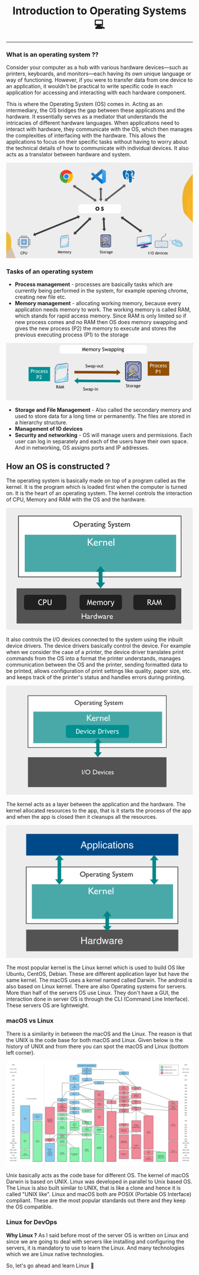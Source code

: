 <h1 align="center">Introduction to Operating Systems 💻</h1>
<hr>

### What is an operating system ??
Consider your computer as a hub with various hardware devices—such as printers, keyboards, and monitors—each having its own unique language or way of functioning. However, if you were to transfer data from one device to an application, it wouldn't be practical to write specific code in each application for accessing and interacting with each hardware component.

This is where the Operating System (OS) comes in. Acting as an intermediary, the OS bridges the gap between these applications and the hardware. It essentially serves as a mediator that understands the intricacies of different hardware languages. When applications need to interact with hardware, they communicate with the OS, which then manages the complexities of interfacing with the hardware. This allows the applications to focus on their specific tasks without having to worry about the technical details of how to communicate with individual devices. It also acts as a translator between hardware and system.

![os interaction diagram](IMAGES/os.png)

### Tasks of an operating system

- **Process management**  - processes are basically tasks which are currently being performed in the system, for example opening chrome, creating new file etc.
- **Memory management** - allocating working memory, because every application needs memory to work. The working memory is called RAM, which stands for rapid access memory. Since RAM is only limited so if new process comes and no RAM then OS does memory swapping and gives the new process (P2) the memory to execute and stores the previous executing process (P1) to the storage

![memory swap](IMAGES/memory_swapping.png)
- **Storage and File Management** - Also called the secondary memory and used to store data for a long time or permanently. The files are stored in a hierarchy structure. 
- **Management of IO devices** 
- **Security and networking** - OS will manage users and permissions. Each user can log in separately and each of the users have their own space. And in networking, OS assigns ports and IP addresses.

## How an OS is constructed ?

The operating system is basically made on top of a program called as the kernel. It is the program which is loaded first when the computer is turned on. It is the heart of an operating system.
The kernel controls the interaction of CPU, Memory and RAM with the OS and the hardware.

![Kernel1](IMAGES/kernel1.png)

It also controls the I/O devices connected to the system using the inbuilt device drivers. The device drivers basically control the device. For example when we consider the case of a printer, the device driver translates print commands from the OS into a format the printer understands, manages communication between the OS and the printer, sending formatted data to be printed, allows configuration of print settings like quality, paper size, etc. and keeps track of the printer's status and handles errors during printing.

![Kernel2](IMAGES/kernel2.PNG)

The kernel acts as a layer between the application and the hardware. The kernel allocated resources to the app, that is it starts the process of the app and when the app is closed then it cleanups all the resources.

![Kernel3](IMAGES/kernel3.PNG)

The most popular kernel is the Linux kernel which is used to build OS like Ubuntu, CentOS, Debian. These are different application layer but have the same kernel. The macOS uses a kernel named called Darwin.
The android is also based on Linux kernel.
There are also Operating systems for servers. More than half of the servers OS use Linux. They don't have a GUI, the interaction done in server OS is through the CLI (Command Line Interface). These servers OS are lightweight.
### macOS vs Linux

There is a similarity in between the macOS and the Linux. The reason is that the UNIX is the code base for both macOS and Linux.
Given below is the history of UNIX and from there you can spot the macOS and Linux (bottom left corner). 

![UNIX](IMAGES/unix.PNG)

Unix basically acts as the code base for different OS. The kernel of macOS Darwin is based on UNIX. Linux was developed in parallel to Unix based OS. The Linux is also built similar to UNIX, that is like a clone and hence it is called "UNIX like".
Linux and macOS both are POSIX (Portable OS Interface) compliant. These are the most popular standards out there and they keep the OS compatible.

### Linux for DevOps 

**Why Linux ?**
As I said before most of the server OS is written on Linux and since we are going to deal with servers like installing and configuring the servers, it is mandatory to use to learn the Linux.
And many technologies which we are Linux native technologies.

So, let's go ahead and learn Linux 🎯
